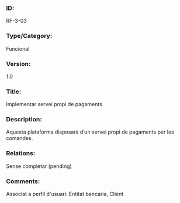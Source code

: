 ### ID:

RF-3-03

### Type/Category:

Funcional 

### Version:

1.0

### Title:

Implementar servei propi de pagaments

### Description:

Aquesta plataforma disposarà d’un servei propi de pagaments per les comandes.

### Relations:

Sense completar (pending)

### Comments:
Associat a perfil d'usuari: Entitat bancaria, Client

